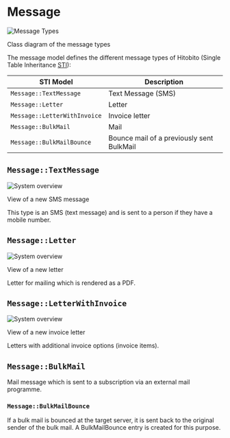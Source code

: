 # Message
![Message Types](_diagrams/messages.svg)

Class diagram of the message types

The message model defines the different message types of Hitobito (Single Table Inheritance [STI](https://api.rubyonrails.org/classes/ActiveRecord/Inheritance.html)):

| STI Model | Description |
|------------------------|-------------------|
| `Message::TextMessage` | Text Message (SMS) |
| `Message::Letter` | Letter |
| `Message::LetterWithInvoice` | Invoice letter |
| `Message::BulkMail` | Mail |
| `Message::BulkMailBounce` | Bounce mail of a previously sent BulkMail |

## `Message::TextMessage`
![System overview](_diagrams/text-message.png)

View of a new SMS message

This type is an SMS (text message) and is sent to a person if they have a mobile number.

## `Message::Letter`
![System overview](_diagrams/letter.png)

View of a new letter

Letter for mailing which is rendered as a PDF.

## `Message::LetterWithInvoice`
![System overview](_diagrams/letter-with-invoice.png)

View of a new invoice letter

Letters with additional invoice options (invoice items).

## `Message::BulkMail`
Mail message which is sent to a subscription via an external mail programme.

### `Message::BulkMailBounce`
If a bulk mail is bounced at the target server, it is sent back to the original sender of the bulk mail. A BulkMailBounce entry is created for this purpose.
